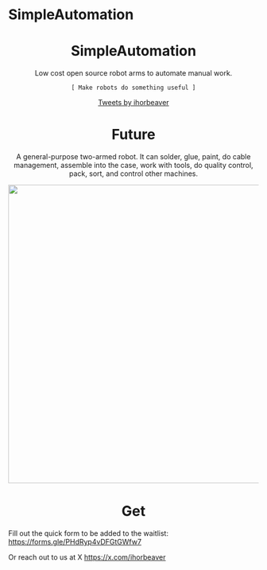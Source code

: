 # SimpleAutomation

<p align="center" style="font-family: 'Press Start 2P', monospace;">
   <h1 align="center">SimpleAutomation</h1>
   <p align="center">Low cost open source robot arms to automate manual work.</p>
</p>

<!-- Slogan -->
<p align="center" style="font-family: monospace;">
   <code>[ Make robots do something useful ]</code>
</p>

<p align="center">
<a class="twitter-timeline" data-width="500" data-height="500" href="https://twitter.com/ihorbeaver?ref_src=twsrc%5Etfw">Tweets by ihorbeaver</a> <script async src="https://platform.twitter.com/widgets.js" charset="utf-8"></script>
</p>

<p align="center" style="font-family: 'Press Start 2P', monospace;">
   <h1 align="center">Future</h1>
   <p align="center">A general-purpose two-armed robot. It can solder, glue, paint, do cable management, assemble into the case, work with tools, do quality control, pack, sort, and control other machines.</p>
</p>

<p align="center" style="font-family: 'Press Start 2P', monospace;">
<img src="https://github.com/user-attachments/assets/e856b9e8-f089-46fa-a32c-edd7e769fc44" width="600">
</p>

<p align="center" style="font-family: 'Press Start 2P', monospace;">
   <h1 align="center">Get</h1>

</p>
   <p align="left">Fill out the quick form to be added to the waitlist: <a href="https://forms.gle/PHdRyp4vDFGtGWfw7">https://forms.gle/PHdRyp4vDFGtGWfw7</a>
   </p>
   <p align="left">
Or reach out to us at X
<a href="https://x.com/ihorbeaver">https://x.com/ihorbeaver</a>

   </p>

#
